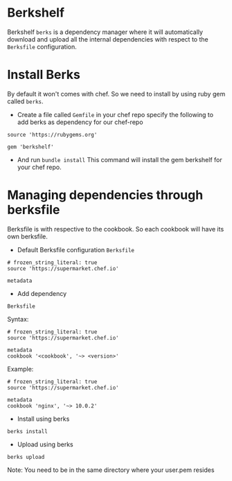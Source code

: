 # Berkshelf

Berkshelf `berks` is a dependency manager where it will automatically download and upload all the internal dependencies with respect to the `Berksfile` configuration.

# Install Berks
By default it won't comes with chef. So we need to install by using ruby gem called `berks`.

- Create a file called `Gemfile` in your chef repo
  specify the following to add berks as dependency for our chef-repo
```
source 'https://rubygems.org'

gem 'berkshelf'
```

- And run `bundle install`
  This command will install the gem berkshelf for your chef repo.

# Managing dependencies through berksfile
Berksfile is with respective to the cookbook. So each cookbook will have its own berksfile.

- Default Berksfile configuration
`Berksfile`
```
# frozen_string_literal: true
source 'https://supermarket.chef.io'

metadata
```

- Add dependency

`Berksfile`

Syntax:
```
# frozen_string_literal: true
source 'https://supermarket.chef.io'

metadata
cookbook '<cookbook', '~> <version>'
```

Example:
```
# frozen_string_literal: true
source 'https://supermarket.chef.io'

metadata
cookbook 'nginx', '~> 10.0.2'
```


- Install using berks
```
berks install
```

- Upload using berks
```
berks upload
```

Note: You need to be in the same directory where your user.pem resides